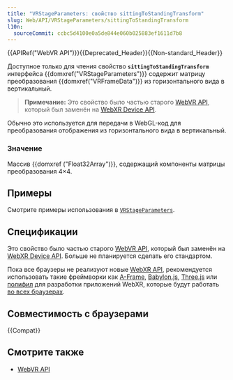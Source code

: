 ```yaml
---
title: "VRStageParameters: свойство sittingToStandingTransform"
slug: Web/API/VRStageParameters/sittingToStandingTransform
l10n:
  sourceCommit: ccbc5d4100e0a5de844e060b025883ef1611d7b8
---
```


{{APIRef("WebVR API")}}{{Deprecated_Header}}{{Non-standard_Header}}

Доступное только для чтения свойство **`sittingToStandingTransform`** интерфейса {{domxref("VRStageParameters")}} содержит матрицу преобразования {{domxref("VRFrameData")}} из горизонтального вида в вертикальный.

> **Примечание:** Это свойство было частью старого [WebVR API](https://immersive-web.github.io/webvr/spec/1.1/), который был заменён на [WebXR Device API](https://immersive-web.github.io/webxr/).

Обычно это используется для передачи в WebGL-код для преобразования отображения из горизонтального вида в вертикальный.

### Значение

Массив {{domxref ("Float32Array")}}, содержащий компоненты матрицы преобразования 4×4.

## Примеры

Смотрите примеры использования в [`VRStageParameters`](/ru/docs/Web/API/VRStageParameters#examples).

## Спецификации

Это свойство было частью старого [WebVR API](https://immersive-web.github.io/webvr/spec/1.1/), который был заменён на [WebXR Device API](https://immersive-web.github.io/webxr/). Больше не планируется сделать его стандартом.

Пока все браузеры не реализуют новые [WebXR API](/ru/docs/Web/API/WebXR_Device_API/Fundamentals), рекомендуется использовать такие фреймворки как [A-Frame](https://aframe.io/), [Babylon.js](https://www.babylonjs.com/), [Three.js](https://threejs.org/) или [полифил](https://github.com/immersive-web/webxr-polyfill) для разработки приложений WebXR, которые будут работать [во всех браузерах](https://developer.oculus.com/documentation/web/port-vr-xr/).

## Совместимость с браузерами

{{Compat}}

## Смотрите также

- [WebVR API](/ru/docs/Web/API/WebVR_API)
